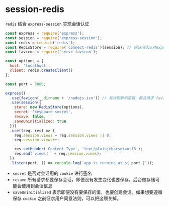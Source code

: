 # session-redis

`redis` 结合 `express-session` 实现会话认证

```js
const express = require('express');
const session = require('express-session');
const redis = require('redis');
const RedisStore = require('connect-redis')(session); // 保证redis对express-session的正确引用
const favicon = require('serve-favicon');

const options = {
  host: 'localhost',
  client: redis.createClient()
};

const port = 3000;

express()
  .use(favicon(__dirname + '/nodejs.ico')) // 每次刷新浏览器，都会请求`favicon`，防止每次访问让views加2
  .use(session({
    store: new RedisStore(options),
    secret: 'keyboard secret',
    resave: false,
    saveUninitialized: true
  }))
  .use((req, res) => {
    req.session.views = req.session.views || 0;
    req.session.views++;

    res.setHeader('Content-Type', 'text/plain;charset=utf8');
    res.end(`views：` + req.session.views);
  })
  .listen(port, () => console.log(`app is running at ${ port }`));

```

- `secret` 是否对会话用的 `cookie` 进行签名
- `resave` 所有请求都要保存会话，即便没有发生变化也要保存。后台做存储可能会使用到会话信息
- `saveUninitialized` 表示即便没有要保存的值，也要创建会话。如果想要遵循保存 `cookie` 之前征求用户同意法则，可以把这项关掉。


